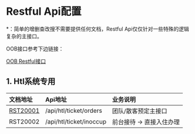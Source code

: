 # Restful Api配置

\*：简单的增删查改搜不需要提供任何文档，Restful Api仅仅针对一些特殊的逻辑复杂的主接口。

OOB接口参考下边链接：

[OOB Restful接口](/environment/specifications/22out-of-box-restful-api.md)

## 1. Htl系统专用

| 文档地址 | Api地址 | 业务说明 |
| :--- | :--- | :--- |
| [RST20001](/projects/hotel-system/21restfuljie-kou-pei-zhi/rst20001-apihtlticketorders.md) | /api/htl/ticket/orders | 团队/散客预定主接口 |
| RST20002 | /api/htl/ticket/inoccup | 前台接待 -&gt; 直接入住办理 |



